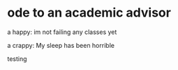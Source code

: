 # ode to an academic advisor


a happy: im not failing any classes yet 

a crappy: My sleep has been horrible 

testing